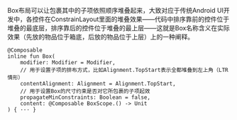 Box布局可以让包裹其中的子项依照顺序堆叠起来，大致对应于传统Android UI开发中，各控件在ConstrainLayout里面的堆叠效果——代码中排序靠前的控件位于堆叠的最底层，排序靠后的控件位于堆叠的最上层——这就是Box名称含义在实际效果（先放的物品位于箱底，后放的物品位于上层）上的一种阐释。

```
@Composable
inline fun Box(
    modifier: Modifier = Modifier,
    // 用于设置子项的排布方式，比如Alignment.TopStart表示全都堆叠到左上角（LTR情形）
    contentAlignment: Alignment = Alignment.TopStart,
    // 用于设置Box的尺寸约束是否对它所包裹的子项起效
    propagateMinConstraints: Boolean = false,
    content: @Composable BoxScope.() -> Unit
) { ··· }
```